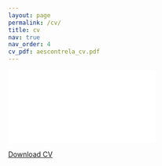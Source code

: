 ```yaml
---
layout: page
permalink: /cv/
title: cv
nav: true
nav_order: 4
cv_pdf: aescontrela_cv.pdf
---
```


<div class="row">
    <div class="col-12">
        <div class="embed-responsive embed-responsive-us-letter">
            <!-- <video class="embed-responsive-item" id="milky-way-point-arena" controls ></video> -->
            <embed class="embed-responsive-item" src="{{ page.cv_pdf | prepend: 'assets/pdf/' | relative_url}}" type="application/pdf">
        </div>
    </div>
    <div class="col-12">
        <p class="text-center text-monospace mt-3">
            <a href="{{ page.cv_pdf | prepend: 'assets/pdf/' | relative_url}}">Download CV</a>
        </p>
    </div>
</div>
